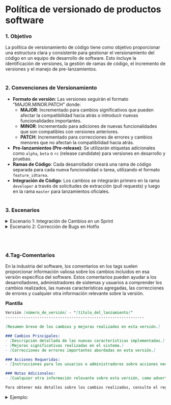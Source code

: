 # Política de versionado de productos software


### 1. Objetivo

La política de versionamiento de código tiene como objetivo proporcionar una estructura clara y consistente para gestionar el versionamiento del código en un equipo de desarrollo de software. Esto incluye la identificación de versiones, la gestión de ramas de código, el incremento de versiones y el manejo de pre-lanzamientos.
<br><br>
### 2. Convenciones de Versionamiento
- **Formato de versión**: Las versiones seguirán el formato "MAJOR.MINOR.PATCH" donde:
  - **MAJOR**: Incrementado para cambios significativos que pueden afectar la compatibilidad hacia atrás o introducir nuevas funcionalidades importantes.
  - **MINOR**: Incrementado para adiciones de nuevas funcionalidades que son compatibles con versiones anteriores.
  - **PATCH**: Incrementado para correcciones de errores y cambios menores que no afectan la compatibilidad hacia atrás.
- **Pre-lanzamientos (Pre-release)**: Se utilizarán etiquetas adicionales como `alpha`, `beta` o `rc` (release candidate) para versiones en desarrollo y pruebas.
- **Ramas de Código**: Cada desarrollador creará una rama de código separada para cada nueva funcionalidad o tarea, utilizando el formato `feature_idtarea`.
- **Integración de Código**: Los cambios se integrarán primero en la rama `developer` a través de solicitudes de extracción (pull requests) y luego en la rama `master` para lanzamientos oficiales.
<br><br>
### 3. Escenarios

<details>
<summary>Escenario 1: Integración de Cambios en un Sprint</summary>

<br>

1. **Desarrollo en Ramas de Funcionalidad**: Cada desarrollador crea una rama de funcionalidad (`feature_idtarea`) a partir de developer para trabajar en sus tareas asignadas.
2. **Pull Requests a Developer**: Después de completar una tarea, cada desarrollador crea un pull request para fusionar su rama de funcionalidad con la rama `developer`.
3. **Revisión y Pruebas**: El equipo revisa y prueba los cambios en la rama `developer` durante el sprint.
4. **Lanzamiento de Versión**: Al finalizar el sprint, se incrementa la versión del software en el componente correspondiente (major, minor o patch) y se crea un tag de versión en la rama `master`.
5. **Integración en Master**: Los cambios de la rama `developer` se integran en la rama `master` mediante un pull request y se realiza el despliegue del nuevo lanzamiento.
    <details>
    <summary>Ejemplo:</summary>
    <br>
    Supongamos que el equipo está trabajando en una nueva funcionalidad de autenticación de usuarios. Cada desarrollador crea una rama de funcionalidad (`feature_idtarea`) para implementar esta funcionalidad.
    
    Al finalizar el sprint, se realizan las siguientes acciones:
    - Se fusionan las ramas de funcionalidad en la rama `developer`.
    - Se incrementa la versión del software de 2.1.0 (minor) a 2.2.0 debido a la introducción de una nueva funcionalidad importante. Sin embargo, es importante tener en cuenta que en ciertos casos, si los cambios son significativos, puede ser necesario incrementar la versión en el (major), por ejemplo, pasando de 2.1.0 a 3.0.0..  
    - Se crea un tag de versión (este número de versión debe concordar con la versión especificada en el código fuente) en la rama `master` para el lanzamiento oficial.
      
    
    </details>
</details>


<details>
<summary>Escenario 2: Corrección de Bugs en Hotfix</summary>
  
<br>


1. **Detección del Bug**: Se detecta un bug crítico en producción que requiere una corrección inmediata.
2. **Creación de Rama Hotfix**: Se crea una rama `hotfix` desde la rama `master` para abordar el bug.
3. **Resolución del Bug**: Se corrige el bug en la rama `hotfix` y se prueba localmente.
4. **Pull Request a Master**: Después de confirmar que el bug ha sido corregido, se crea un pull request para fusionar la rama `hotfix` con la rama `master`.
5. **Lanzamiento de Versión**: Se incrementa el número de versión en la rama `master` (major, minor o patch) y se crea un tag de versión para el lanzamiento de la corrección de bug.
      <details>
      <summary>Ejemplo:</summary>
      <br>
      
      Supongamos que se descubre un bug crítico en la función de pago del sistema durante un despliegue en producción. Se sigue el siguiente proceso:
      
      - Se crea una rama `hotfix` desde la rama `master` para abordar el bug.
      - Se corrige el bug y se fusiona la rama `hotfix` con la rama `master`.
      - Se incrementa la versión del software a 1.0.1 (patch) para reflejar la corrección del bug y se crea un tag de versión para el lanzamiento de la corrección.
      
      Espero que este ejemplo detallado te dé una idea clara de cómo se puede implementar una política de versionamiento de código en un equipo de desarrollo que utiliza Scrum y múltiples ramas de código para gestionar el desarrollo de software.
      
      </details>


</details>
</details>

<br><br>
### 4.Tag-Comentarios

En la industria del software, los comentarios en los tags suelen proporcionar información valiosa sobre los cambios incluidos en esa versión específica del software. Estos comentarios pueden ayudar a los desarrolladores, administradores de sistemas y usuarios a comprender los cambios realizados, las nuevas características agregadas, las correcciones de errores y cualquier otra información relevante sobre la versión.

**Plantilla**

```markdown
Versión [número_de_versión] - "[título_del_lanzamiento]"
-------------------------------------------------------------

[Resumen breve de los cambios y mejoras realizados en esta versión.]

### Cambios Principales:
- [Descripción detallada de las nuevas características implementadas.]
- [Mejoras significativas realizadas en el sistema.]
- [Correcciones de errores importantes abordadas en esta versión.]

### Acciones Requeridas:
- [Instrucciones para los usuarios o administradores sobre acciones necesarias después de actualizar a esta versión, si las hay.]

### Notas Adicionales:
- [Cualquier otra información relevante sobre esta versión, como advertencias o limitaciones conocidas.]

Para obtener más detalles sobre los cambios realizados, consulte el registro de cambios completo en el repositorio del proyecto.
```

<details><summary>Ejemplo:</summary>
  
Versión 2.0.0 - "Lanzamiento de la Funcionalidad de Pagos"
-------------------------------------------------------------

Esta versión marca un hito importante en el desarrollo del proyecto, con un enfoque principal en la implementación de la funcionalidad de pagos. A continuación, se detallan los cambios realizados en esta versión:

- Se ha agregado una nueva página de pago que permite a los usuarios realizar transacciones seguras en línea.
- Se han mejorado los sistemas de seguridad y encriptación para proteger la información financiera de los usuarios.
- Se ha optimizado el rendimiento del sistema para manejar grandes volúmenes de transacciones de manera eficiente.
- Se han corregido varios errores menores relacionados con la interfaz de usuario y la lógica de negocios.

Se recomienda encarecidamente a todos los usuarios que actualicen a esta versión para disfrutar de las últimas características y mejoras en la plataforma de pagos.

Para obtener más detalles sobre los cambios realizados, consulte el registro de cambios completo en el repositorio del proyecto.

</details>











